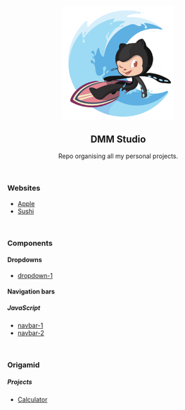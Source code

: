 <div align="center">
  <img alt="Surftocat" src="./.github/surftocat.png" width="50%"/>
</div>

<h2 align="center">
  DMM Studio
</h2>
<p align="center">
Repo organising all my personal projects.
</p>

<br/>

### Websites
- [Apple](https://github.com/diegommagno/dmm-studio/tree/main/websites/apple/01)
- [Sushi](https://github.com/diegommagno/dmm-studio/tree/main/websites/sushi)

<br/>

### Components
#### Dropdowns
- [dropdown-1](https://github.com/diegommagno/dmm-studio/tree/main/components/dropdowns/dropdown-1)

#### Navigation bars
##### JavaScript
- [navbar-1](https://github.com/diegommagno/dmm-studio/tree/main/components/navigation-bars/javascript/navbar-1)
- [navbar-2](https://github.com/diegommagno/dmm-studio/tree/main/components/navigation-bars/javascript/navbar-2)


<br/>

### Origamid
##### Projects
- [Calculator](https://github.com/diegommagno/dmm-studio/tree/main/origamid/events/calculator)

<br/>

